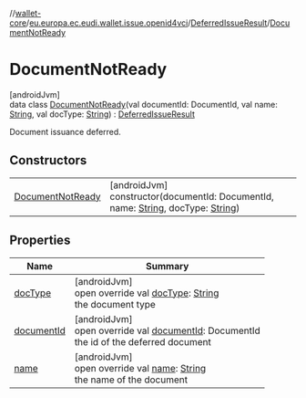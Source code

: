 //[wallet-core](../../../../index.md)/[eu.europa.ec.eudi.wallet.issue.openid4vci](../../index.md)/[DeferredIssueResult](../index.md)/[DocumentNotReady](index.md)

# DocumentNotReady

[androidJvm]\
data class [DocumentNotReady](index.md)(val documentId: DocumentId, val name: [String](https://kotlinlang.org/api/latest/jvm/stdlib/kotlin/-string/index.html), val docType: [String](https://kotlinlang.org/api/latest/jvm/stdlib/kotlin/-string/index.html)) : [DeferredIssueResult](../index.md)

Document issuance deferred.

## Constructors

| | |
|---|---|
| [DocumentNotReady](-document-not-ready.md) | [androidJvm]<br>constructor(documentId: DocumentId, name: [String](https://kotlinlang.org/api/latest/jvm/stdlib/kotlin/-string/index.html), docType: [String](https://kotlinlang.org/api/latest/jvm/stdlib/kotlin/-string/index.html)) |

## Properties

| Name | Summary |
|---|---|
| [docType](doc-type.md) | [androidJvm]<br>open override val [docType](doc-type.md): [String](https://kotlinlang.org/api/latest/jvm/stdlib/kotlin/-string/index.html)<br>the document type |
| [documentId](document-id.md) | [androidJvm]<br>open override val [documentId](document-id.md): DocumentId<br>the id of the deferred document |
| [name](name.md) | [androidJvm]<br>open override val [name](name.md): [String](https://kotlinlang.org/api/latest/jvm/stdlib/kotlin/-string/index.html)<br>the name of the document |
